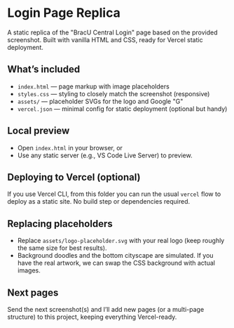 # Login Page Replica

A static replica of the "BracU Central Login" page based on the provided screenshot. Built with vanilla HTML and CSS, ready for Vercel static deployment.

## What’s included
- `index.html` — page markup with image placeholders
- `styles.css` — styling to closely match the screenshot (responsive)
- `assets/` — placeholder SVGs for the logo and Google "G"
- `vercel.json` — minimal config for static deployment (optional but handy)

## Local preview
- Open `index.html` in your browser, or
- Use any static server (e.g., VS Code Live Server) to preview.

## Deploying to Vercel (optional)
If you use Vercel CLI, from this folder you can run the usual `vercel` flow to deploy as a static site. No build step or dependencies required.

## Replacing placeholders
- Replace `assets/logo-placeholder.svg` with your real logo (keep roughly the same size for best results).
- Background doodles and the bottom cityscape are simulated. If you have the real artwork, we can swap the CSS background with actual images.

## Next pages
Send the next screenshot(s) and I’ll add new pages (or a multi-page structure) to this project, keeping everything Vercel-ready.
